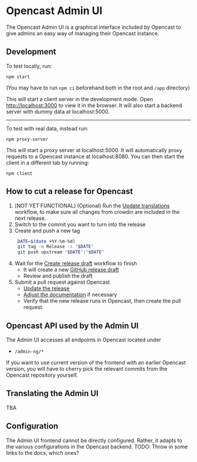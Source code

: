 Opencast Admin UI
=====================

The Opencast Admin UI is a graphical interface included by Opencast to give
admins an easy way of managing their Opencast instance.



Development
-------
To test locally, run:

    npm start

(You may have to run `npm ci` beforehand both in the root and `/app` directory)

This will start a client server in the development mode.
Open [http://localhost:3000](localhost:3000) to view it in the browser.
It will also start a backend server with dummy data at localhost:5000.

--------

To test with real data, instead run:

    npm proxy-server

This will start a proxy server at localhost:5000. It will automatically proxy
requests to a Opencast instance at localhost:8080.
You can then start the client in a different tab by running:

    npm client



How to cut a release for Opencast
---------------------------------

1. [NOT YET FUNCTIONAL] (Optional) Run the [Update translations](https://github.com/opencast/opencast-editor/actions/workflows/update-translations.yml) workflow, to make sure all changes from crowdin are included in the next release.
1. Switch to the commit you want to turn into the release
1. Create and push a new tag
   ```bash
    DATE=$(date +%Y-%m-%d)
    git tag -m Release -s "$DATE"
    git push upstream "$DATE":"$DATE"
   ```
1. Wait for the [Create release draft](https://github.com/opencast/opencast-editor/actions/workflows/create-release.yml)
   workflow to finish
    - It will create a new [GitHub release draft](https://github.com/opencast/opencast-editor/releases)
    - Review and publish the draft
1. Submit a pull request against Opencast
    - [Update the release](https://github.com/opencast/opencast/blob/b2bea8822b95b8692bb5bbbdf75c9931c2b7298a/modules/admin-ui-interface/pom.xml#L16-L17)
    - [Adjust the documentation](https://github.com/opencast/opencast/blob/b2bea8822b95b8692bb5bbbdf75c9931c2b7298a/docs/guides/admin/docs/modules/admin-ui.md)
      if necessary
    - Verify that the new release runs in Opencast, then create the pull request.



Opencast API used by the Admin UI
-------------
The Admin UI accesses all endpoints in Opencast located under

* `/admin-ng/*`

If you want to use current version of the frontend with an earlier Opencast
version, you will have to cherry pick the relevant commits from the Opencast
repository yourself.



Translating the Admin UI
-------------
TBA



Configuration
-------------
The Admin UI frontend cannot be directly configured. Rather, it adapts to the
various configurations in the Opencast backend. TODO: Throw in some links to the
docs, which ones?